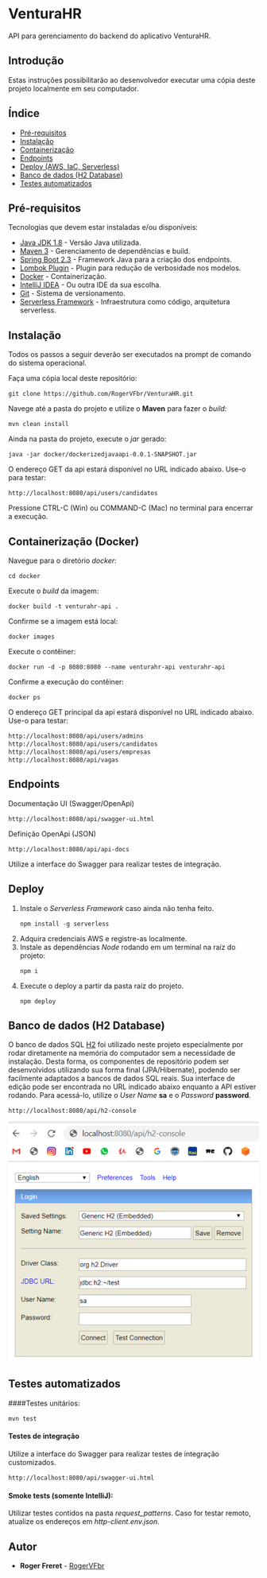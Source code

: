 # VenturaHR

API para gerenciamento do backend do aplicativo VenturaHR.

## Introdução

Estas instruções possibilitarão ao desenvolvedor executar uma cópia deste projeto 
localmente em seu computador.

## Índice
* [Pré-requisitos](#pre-requisitos)
* [Instalação](#instalacao)
* [Containerização](#containerização-(docker))
* [Endpoints](#endpoints)
* [Deploy (AWS, IaC, Serverless)](#Deploy)
* [Banco de dados (H2 Database)](#banco-de-dados-(h2-database))
* [Testes automatizados](#testes-automatizados)

## Pré-requisitos

Tecnologias que devem estar instaladas e/ou disponíveis:
* [Java JDK 1.8](https://www.oracle.com/java/technologies/javase-jdk8-downloads.html) - Versão Java utilizada.
* [Maven 3](https://maven.apache.org/) - Gerenciamento de dependências e build.
* [Spring Boot 2.3](https://spring.io/projects/spring-boot) - Framework Java para a criação dos endpoints.
* [Lombok Plugin](https://projectlombok.org/) - Plugin para redução de verbosidade nos modelos.
* [Docker](https://www.docker.com/) - Containerização.
* [IntelliJ IDEA](https://www.jetbrains.com/) - Ou outra IDE da sua escolha.
* [Git](https://git-scm.com/) - Sistema de versionamento.
* [Serverless Framework](https://www.serverless.com/) - Infraestrutura como código, arquitetura serverless.

## Instalação
Todos os passos a seguir deverão ser executados na prompt de comando do sistema operacional.

Faça uma cópia local deste repositório:

```
git clone https://github.com/RogerVFbr/VenturaHR.git
```

Navege até a pasta do projeto e utilize o **Maven** para fazer o *build*:
```
mvn clean install
```

Ainda na pasta do projeto, execute o *jar* gerado:
```
java -jar docker/dockerizedjavaapi-0.0.1-SNAPSHOT.jar
```

O endereço GET da api estará disponível no URL indicado abaixo. Use-o para testar:
```
http://localhost:8080/api/users/candidatos
```

Pressione CTRL-C (Win) ou COMMAND-C (Mac) no terminal para encerrar a execução.

## Containerização (Docker)

Navegue para o diretório *docker*:

```
cd docker
```

Execute o *build* da imagem:

```
docker build -t venturahr-api .
```

Confirme se a imagem está local:

```
docker images
```

Execute o contêiner:

```
docker run -d -p 8080:8080 --name venturahr-api venturahr-api
```

Confirme a execução do contêiner:

```
docker ps
```

O endereço GET principal da api estará disponível no URL indicado abaixo. Use-o para testar:
```
http://localhost:8080/api/users/admins
http://localhost:8080/api/users/candidatos
http://localhost:8080/api/users/empresas
http://localhost:8080/api/vagas
```

## Endpoints
Documentação UI (Swagger/OpenApi)
```
http://localhost:8080/api/swagger-ui.html
```
Definição OpenApi (JSON)
```
http://localhost:8080/api/api-docs
```
Utilize a interface do Swagger para realizar testes de integração.

## Deploy
1. Instale o *Serverless Framework* caso ainda não tenha feito.
    ```
    npm install -g serverless
    ```
2. Adquira credenciais AWS e registre-as localmente.
3. Instale as dependências *Node* rodando em um terminal na raíz do projeto:
    ```
    npm i
    ```
4. Execute o deploy a partir da pasta raíz do projeto.
   ```
   npm deploy
   ```


## Banco de dados (H2 Database)
O banco de dados SQL [H2](https://www.h2database.com/) foi utilizado neste projeto especialmente
por rodar diretamente na memória do computador sem a necessidade de instalação. Desta forma,
os componentes de repositório podem ser desenvolvidos utilizando sua forma final (JPA/Hibernate),
podendo ser facilmente adaptados a bancos de dados SQL reais. Sua interface de edição pode
ser encontrada no URL indicado abaixo enquanto a API estiver rodando. Para acessá-lo, utilize
o *User Name* **sa** e o *Password* **password**.
```
http://localhost:8080/api/h2-console
```
![H2 Database Screenshot](img/h2_screenshot.png?raw=true)

## Testes automatizados
####Testes unitários:
```
mvn test
```

#### Testes de integração
Utilize a interface do Swagger para realizar testes de integração customizados.
```
http://localhost:8080/api/swagger-ui.html
```

#### Smoke tests (somente IntelliJ):
Utilizar testes contidos na pasta *request_patterns*. Caso for testar remoto, atualize os endereços
em *http-client.env.json*.


## Autor

* **Roger Freret** - [RogerVFbr](https://github.com/RogerVFbr)

